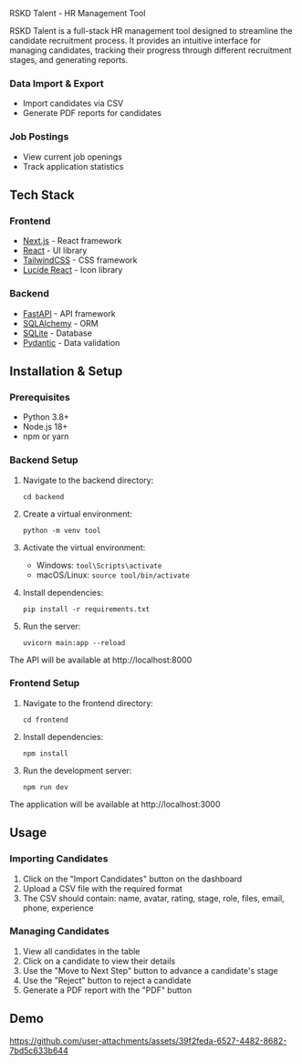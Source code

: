 RSKD Talent - HR Management Tool

RSKD Talent is a full-stack HR management tool designed to streamline the candidate recruitment process. It provides an intuitive interface for managing candidates, tracking their progress through different recruitment stages, and generating reports.


### Data Import & Export
- Import candidates via CSV
- Generate PDF reports for candidates

### Job Postings
- View current job openings
- Track application statistics

## Tech Stack

### Frontend
- [Next.js](https://nextjs.org/) - React framework
- [React](https://react.dev/) - UI library
- [TailwindCSS](https://tailwindcss.com/) - CSS framework
- [Lucide React](https://lucide.dev/) - Icon library

### Backend
- [FastAPI](https://fastapi.tiangolo.com/) - API framework
- [SQLAlchemy](https://www.sqlalchemy.org/) - ORM
- [SQLite](https://www.sqlite.org/) - Database
- [Pydantic](https://pydantic-docs.helpmanual.io/) - Data validation


## Installation & Setup

### Prerequisites
- Python 3.8+
- Node.js 18+
- npm or yarn

### Backend Setup
1. Navigate to the backend directory:
   ```
   cd backend
   ```

2. Create a virtual environment:
   ```
   python -m venv tool
   ```

3. Activate the virtual environment:
   - Windows: `tool\Scripts\activate`
   - macOS/Linux: `source tool/bin/activate`

4. Install dependencies:
   ```
   pip install -r requirements.txt
   ```

5. Run the server:
   ```
   uvicorn main:app --reload
   ```
   
The API will be available at http://localhost:8000

### Frontend Setup
1. Navigate to the frontend directory:
   ```
   cd frontend
   ```

2. Install dependencies:
   ```
   npm install
   ```

3. Run the development server:
   ```
   npm run dev
   ```

The application will be available at http://localhost:3000

## Usage

### Importing Candidates
1. Click on the "Import Candidates" button on the dashboard
2. Upload a CSV file with the required format
3. The CSV should contain: name, avatar, rating, stage, role, files, email, phone, experience

### Managing Candidates
1. View all candidates in the table
2. Click on a candidate to view their details
3. Use the "Move to Next Step" button to advance a candidate's stage
4. Use the "Reject" button to reject a candidate
5. Generate a PDF report with the "PDF" button

## Demo
https://github.com/user-attachments/assets/39f2feda-6527-4482-8682-7bd5c633b644

